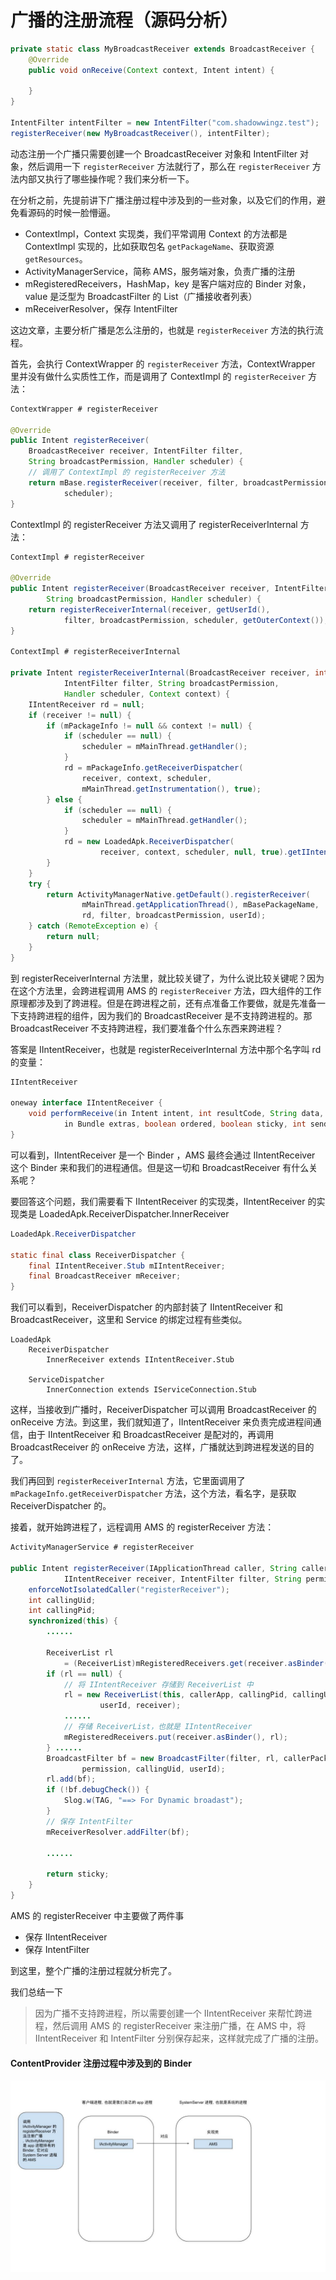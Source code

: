 # 广播的注册流程（源码分析）

```java
private static class MyBroadcastReceiver extends BroadcastReceiver {
    @Override
    public void onReceive(Context context, Intent intent) {

    }
}

IntentFilter intentFilter = new IntentFilter("com.shadowwingz.test");
registerReceiver(new MyBroadcastReceiver(), intentFilter);
```

动态注册一个广播只需要创建一个 BroadcastReceiver 对象和 IntentFilter 对象，然后调用一下 `registerReceiver` 方法就行了，那么在 `registerReceiver` 方法内部又执行了哪些操作呢？我们来分析一下。

在分析之前，先提前讲下广播注册过程中涉及到的一些对象，以及它们的作用，避免看源码的时候一脸懵逼。

- ContextImpl，Context 实现类，我们平常调用 Context 的方法都是 ContextImpl 实现的，比如获取包名 `getPackageName`、获取资源 `getResources`。
- ActivityManagerService，简称 AMS，服务端对象，负责广播的注册
- mRegisteredReceivers，HashMap，key 是客户端对应的 Binder 对象，value 是泛型为 BroadcastFilter 的 List（广播接收者列表）
- mReceiverResolver，保存 IntentFilter

这边文章，主要分析广播是怎么注册的，也就是 `registerReceiver` 方法的执行流程。

首先，会执行 ContextWrapper 的 `registerReceiver` 方法，ContextWrapper 里并没有做什么实质性工作，而是调用了 ContextImpl 的 `registerReceiver` 方法：

```java
ContextWrapper # registerReceiver

@Override
public Intent registerReceiver(
    BroadcastReceiver receiver, IntentFilter filter,
    String broadcastPermission, Handler scheduler) {
    // 调用了 ContextImpl 的 registerReceiver 方法
    return mBase.registerReceiver(receiver, filter, broadcastPermission,
            scheduler);
}
```

ContextImpl 的 registerReceiver 方法又调用了 registerReceiverInternal 方法：

```java
ContextImpl # registerReceiver

@Override
public Intent registerReceiver(BroadcastReceiver receiver, IntentFilter filter,
        String broadcastPermission, Handler scheduler) {
    return registerReceiverInternal(receiver, getUserId(),
            filter, broadcastPermission, scheduler, getOuterContext());
}

ContextImpl # registerReceiverInternal

private Intent registerReceiverInternal(BroadcastReceiver receiver, int userId,
            IntentFilter filter, String broadcastPermission,
            Handler scheduler, Context context) {
    IIntentReceiver rd = null;
    if (receiver != null) {
        if (mPackageInfo != null && context != null) {
            if (scheduler == null) {
                scheduler = mMainThread.getHandler();
            }
            rd = mPackageInfo.getReceiverDispatcher(
                receiver, context, scheduler,
                mMainThread.getInstrumentation(), true);
        } else {
            if (scheduler == null) {
                scheduler = mMainThread.getHandler();
            }
            rd = new LoadedApk.ReceiverDispatcher(
                    receiver, context, scheduler, null, true).getIIntentReceiver();
        }
    }
    try {
        return ActivityManagerNative.getDefault().registerReceiver(
                mMainThread.getApplicationThread(), mBasePackageName,
                rd, filter, broadcastPermission, userId);
    } catch (RemoteException e) {
        return null;
    }
}
```

到 registerReceiverInternal 方法里，就比较关键了，为什么说比较关键呢？因为在这个方法里，会跨进程调用 AMS 的 `registerReceiver` 方法，四大组件的工作原理都涉及到了跨进程。但是在跨进程之前，还有点准备工作要做，就是先准备一下支持跨进程的组件，因为我们的 BroadcastReceiver 是不支持跨进程的。那 BroadcastReceiver 不支持跨进程，我们要准备个什么东西来跨进程？

答案是 IIntentReceiver，也就是 registerReceiverInternal 方法中那个名字叫 rd 的变量：

```java
IIntentReceiver

oneway interface IIntentReceiver {
    void performReceive(in Intent intent, int resultCode, String data,
            in Bundle extras, boolean ordered, boolean sticky, int sendingUser);
}
```

可以看到，IIntentReceiver 是一个 Binder ，AMS 最终会通过 IIntentReceiver 这个 Binder 来和我们的进程通信。但是这一切和 BroadcastReceiver 有什么关系呢？

要回答这个问题，我们需要看下 IIntentReceiver 的实现类，IIntentReceiver 的实现类是 LoadedApk.ReceiverDispatcher.InnerReceiver

```java
LoadedApk.ReceiverDispatcher

static final class ReceiverDispatcher {
    final IIntentReceiver.Stub mIIntentReceiver;
    final BroadcastReceiver mReceiver;
}
```

我们可以看到，ReceiverDispatcher 的内部封装了 IIntentReceiver 和 BroadcastReceiver，这里和 Service 的绑定过程有些类似。

```
LoadedApk
    ReceiverDispatcher
        InnerReceiver extends IIntentReceiver.Stub

    ServiceDispatcher
        InnerConnection extends IServiceConnection.Stub
```

这样，当接收到广播时，ReceiverDispatcher 可以调用 BroadcastReceiver 的 onReceive 方法。到这里，我们就知道了，IIntentReceiver 来负责完成进程间通信，由于 IIntentReceiver 和 BroadcastReceiver 是配对的，再调用 BroadcastReceiver 的 onReceive 方法，这样，广播就达到跨进程发送的目的了。

我们再回到 `registerReceiverInternal` 方法，它里面调用了 `mPackageInfo.getReceiverDispatcher` 方法，这个方法，看名字，是获取 ReceiverDispatcher 的。

接着，就开始跨进程了，远程调用 AMS 的 registerReceiver 方法：

```java
ActivityManagerService # registerReceiver

public Intent registerReceiver(IApplicationThread caller, String callerPackage,
            IIntentReceiver receiver, IntentFilter filter, String permission, int userId) {
    enforceNotIsolatedCaller("registerReceiver");
    int callingUid;
    int callingPid;
    synchronized(this) {
        ......

        ReceiverList rl
            = (ReceiverList)mRegisteredReceivers.get(receiver.asBinder());
        if (rl == null) {
            // 将 IIntentReceiver 存储到 ReceiverList 中
            rl = new ReceiverList(this, callerApp, callingPid, callingUid,
                    userId, receiver);
            ......
            // 存储 ReceiverList，也就是 IIntentReceiver
            mRegisteredReceivers.put(receiver.asBinder(), rl);
        } ......
        BroadcastFilter bf = new BroadcastFilter(filter, rl, callerPackage,
                permission, callingUid, userId);
        rl.add(bf);
        if (!bf.debugCheck()) {
            Slog.w(TAG, "==> For Dynamic broadast");
        }
        // 保存 IntentFilter
        mReceiverResolver.addFilter(bf);

        ......

        return sticky;
    }
}
```

AMS 的 registerReceiver 中主要做了两件事

- 保存 IIntentReceiver
- 保存 IntentFilter

到这里，整个广播的注册过程就分析完了。

我们总结一下

>因为广播不支持跨进程，所以需要创建一个 IIntentReceiver 来帮忙跨进程，然后调用 AMS 的 registerReceiver 来注册广播，在 AMS 中，将 IIntentReceiver 和 IntentFilter 分别保存起来，这样就完成了广播的注册。

#### ContentProvider 注册过程中涉及到的 Binder ####

![](art/1.jpg)